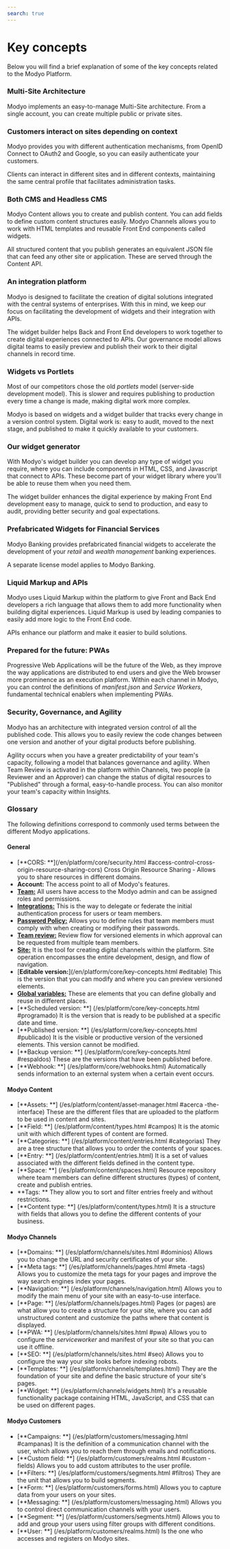 ```yaml
---
search: true
---
```


# Key concepts

Below you will find a brief explanation of some of the key concepts related to the Modyo Platform.


### Multi-Site Architecture

Modyo implements an easy-to-manage Multi-Site architecture. From a single account, you can create multiple public or private sites.

### Customers interact on sites depending on context

Modyo provides you with different authentication mechanisms, from OpenID Connect to OAuth2 and Google, so you can easily authenticate your customers.

Clients can interact in different sites and in different contexts, maintaining the same central profile that facilitates administration tasks.

### Both CMS and Headless CMS

Modyo Content allows you to create and publish content. You can add fields to define custom content structures easily. Modyo Channels allows you to work with HTML templates and reusable Front End components called widgets.

All structured content that you publish generates an equivalent JSON file that can feed any other site or application. These are served through the Content API.

### An integration platform

Modyo is designed to facilitate the creation of digital solutions integrated with the central systems of enterprises. With this in mind, we keep our focus on facilitating the development of widgets and their integration with APIs.

The widget builder helps Back and Front End developers to work together to create digital experiences connected to APIs. Our governance model allows digital teams to easily preview and publish their work to their digital channels in record time.

### Widgets vs Portlets

Most of our competitors chose the old _portlets_ model (server-side development model). This is slower and requires publishing to production every time a change is made, making digital work more complex.

Modyo is based on widgets and a widget builder that tracks every change in a version control system. Digital work is: easy to audit, moved to the next stage, and published to make it quickly available to your customers.

### Our widget generator

With Modyo's widget builder you can develop any type of widget you require, where you can include components in HTML, CSS, and Javascript that connect to APIs. These become part of your widget library where you'll be able to reuse them when you need them.

The widget builder enhances the digital experience by making Front End development easy to manage, quick to send to production, and easy to audit, providing better security and goal expectations.

### Prefabricated Widgets for Financial Services

Modyo Banking provides prefabricated financial widgets to accelerate the development of your _retail_ and _wealth management_ banking experiences.

A separate license model applies to Modyo Banking.

### Liquid Markup and APIs

Modyo uses Liquid Markup within the platform to give Front and Back End developers a rich language that allows them to add more functionality when building digital experiences. Liquid Markup is used by leading companies to easily add more logic to the Front End code.

APIs enhance our platform and make it easier to build solutions.


### Prepared for the future: PWAs
Progressive Web Applications will be the future of the Web, as they improve the way applications are distributed to end users and give the Web browser more prominence as an execution platform. Within each channel in Modyo, you can control the definitions of _manifest.json_ and _Service Workers_, fundamental technical enablers when implementing PWAs.


### Security, Governance, and Agility

Modyo has an architecture with integrated version control of all the published code. This allows you to easily review the code changes between one version and another of your digital products before publishing.

Agility occurs when you have a greater predictability of your team's capacity, following a model that balances governance and agility. When Team Review is activated in the platform within Channels, two people (a Reviewer and an Approver) can change the status of digital resources to "Published" through a formal, easy-to-handle process. You can also monitor your team's capacity within Insights.

### Glossary
The following definitions correspond to commonly used terms between the different Modyo applications.

#### General

* [**CORS: **](/en/platform/core/security.html #access-control-cross-origin-resource-sharing-cors) Cross Origin Resource Sharing - Allows you to share resources in different domains.
* **Account:** The access point to all of Modyo's features.
* [**Team:**](/en/platform/core/roles.html#equipo) All users have access to the Modyo admin and can be assigned roles and permissions.
* [**Integrations:**](/en/platform/core/integrations) This is the way to delegate or federate the initial authentication process for users or team members.
* [**Password Policy:**](/en/platform/core/security.html#password-policy) Allows you to define rules that team members must comply with when creating or modifying their passwords.
* [**Team review:**](/en/platform/core/key-concepts.html#team-review) Review flow for versioned elements in which approval can be requested from multiple team members.
* [**Site:**](/en/platform/channels/sites.html) It is the tool for creating digital channels within the platform. Site operation encompasses the entire development, design, and flow of navigation.
* [**Editable version:**](/en/platform/core/key-concepts.html #editable) This is the version that you can modify and where you can preview versioned elements.
* [**Global variables:**](/en/platform/core/key-concepts.html#global-variables) These are elements that you can define globally and reuse in different places.
* [**Scheduled version: **] (/es/platform/core/key-concepts.html #programado) It is the version that is ready to be published at a specific date and time.
* [**Published version: **] (/es/platform/core/key-concepts.html #publicado) It is the visible or productive version of the versioned elements. This version cannot be modified.
* [**Backup version: **] (/es/platform/core/key-concepts.html #respaldos) These are the versions that have been published before.
* [**Webhook: **] (/es/platform/core/webhooks.html) Automatically sends information to an external system when a certain event occurs.


#### Modyo Content

* [**Assets: **] (/es/platform/content/asset-manager.html #acerca -the-interface) These are the different files that are uploaded to the platform to be used in content and sites.
* [**Field: **] (/es/platform/content/types.html #campos) It is the atomic unit with which different types of content are formed.
* [**Categories: **] (/es/platform/content/entries.html #categorias) They are a tree structure that allows you to order the contents of your spaces.
* [**Entry: **] (/es/platform/content/entries.html) It is a set of values associated with the different fields defined in the content type.
* [**Space: **] (/es/platform/content/spaces.html) Resource repository where team members can define different structures (types) of content, create and publish entries.
* **Tags: ** They allow you to sort and filter entries freely and without restrictions.
* [**Content type: **] (/es/platform/content/types.html) It is a structure with fields that allows you to define the different contents of your business.


#### Modyo Channels

* [**Domains: **] (/es/platform/channels/sites.html #dominios) Allows you to change the URL and security certificates of your site.
* [**Meta tags: **] (/es/platform/channels/pages.html #meta -tags) Allows you to customize the meta tags for your pages and improve the way search engines index your pages.
* [**Navigation: **] (/es/platform/channels/navigation.html) Allows you to modify the main menu of your site with an easy-to-use interface.
* [**Page: **] (/es/platform/channels/pages.html) Pages (or pages) are what allow you to create a structure for your site, where you can add unstructured content and customize the paths where that content is displayed.
* [**PWA: **] (/es/platform/channels/sites.html #pwa) Allows you to configure the _serviceworker_ and manifest of your site so that you can use it offline.
* [**SEO: **] (/es/platform/channels/sites.html #seo) Allows you to configure the way your site looks before indexing robots.
* [**Templates: **] (/es/platform/channels/templates.html) They are the foundation of your site and define the basic structure of your site's pages.
* [**Widget: **] (/es/platform/channels/widgets.html) It's a reusable functionality package containing HTML, JavaScript, and CSS that can be used on different pages.

#### Modyo Customers

* [**Campaigns: **] (/es/platform/customers/messaging.html #campanas) It is the definition of a communication channel with the user, which allows you to reach them through emails and notifications.
* [**Custom field: **] (/es/platform/customers/realms.html #custom -fields) Allows you to add custom attributes to the user profile.
* [**Filters: **] (/es/platform/customers/segments.html #filtros) They are the unit that allows you to build segments.
* [**Form: **] (/es/platform/customers/forms.html) Allows you to capture data from your users on your sites.
* [**Messaging: **] (/es/platform/customers/messaging.html) Allows you to control direct communication channels with your users.
* [**Segment: **] (/es/platform/customers/segments.html) Allows you to add and group your users using filter groups with different conditions.
* [**User: **] (/es/platform/customers/realms.html) Is the one who accesses and registers on Modyo sites.
